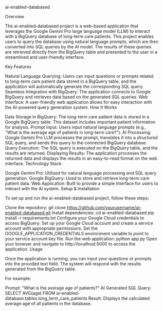 ai-enabled-databased

Overview

The ai-enabled-databased project is a web-based application that leverages the Google Gemini Pro large language model (LLM) to interact with a BigQuery database of long-term care patients. This project enables users to query the database using natural language prompts, which are then converted into SQL queries by the AI model. The results of these queries are retrieved directly from the BigQuery table and presented to the user in a streamlined and user-friendly interface.

Key Features

Natural Language Querying: Users can input questions or prompts related to long-term care patient data stored in a BigQuery table, and the application will automatically generate the corresponding SQL query.
Seamless Integration with BigQuery: The application connects to Google BigQuery and retrieves data based on the generated SQL queries.
Web Interface: A user-friendly web application allows for easy interaction with the AI-powered query generation system.
How It Works

Data Storage in BigQuery: The long-term care patient data is stored in a Google BigQuery table. This dataset includes important patient information for analysis.
Prompt Input: Users input natural language prompts (e.g., "What is the average age of patients in long-term care?").
AI Processing: Google Gemini Pro LLM processes the prompt, translates it into a structured SQL query, and sends this query to the connected BigQuery database.
Query Execution: The SQL query is executed on the BigQuery table, and the results are returned.
Displaying Results: The application processes the returned data and displays the results in an easy-to-read format on the web interface.
Technology Stack

Google Gemini Pro: Utilized for natural language processing and SQL query generation.
Google BigQuery: Used to store and retrieve long-term care patient data.
Web Application: Built to provide a simple interface for users to interact with the AI system.
Setup & Installation

To set up and run the ai-enabled-databased project, follow these steps:

Clone the repository:
git clone https://github.com/yourusername/ai-enabled-databased.git
Install dependencies:
cd ai-enabled-databased
pip install -r requirements.txt
Configure your Google Cloud credentials to access BigQuery:
Set up your Google Cloud account and create a service account with appropriate permissions.
Set the GOOGLE_APPLICATION_CREDENTIALS environment variable to point to your service account key file.
Run the web application:
python app.py
Open your browser and navigate to http://localhost:5000 to access the application.
Usage

Once the application is running, you can input your questions or prompts into the provided text field. The system will respond with the results generated from the BigQuery table.

For example:

Prompt: "What is the average age of patients?"
AI Generated SQL Query: SELECT AVG(age) FROM ai-enabled-database.tables.long_term_care_patients
Result: Displays the calculated average age of all patients in the database.